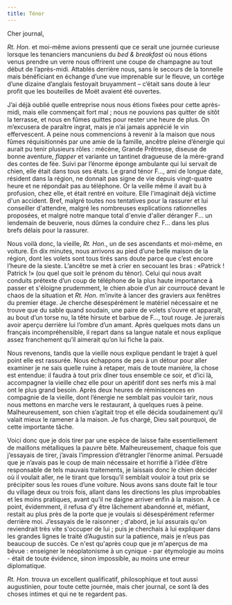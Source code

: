 ```yaml
---
title: Ténor
---
```

Cher journal,

*Rt. Hon.* et moi-même avions pressenti que ce serait une journée curieuse
lorsque les tenanciers mancuniens du *bed & breakfast* où nous étions venus
prendre un verre nous offrirent une coupe de champagne au tout début de
l’après-midi. Attablés derrière nous, sans le secours de la tonnelle mais
bénéficiant en échange d’une vue imprenable sur le fleuve, un cortège d’une
dizaine d’anglais festoyait bruyamment – c’était sans doute à leur profit que
les bouteilles de Moët avaient été ouvertes.

J’ai déjà oublié quelle entreprise nous nous étions fixées pour cette
après-midi, mais elle commençait fort mal ; nous ne pouvions pas quitter de
sitôt la terrasse, et nous en fûmes quittes pour rester une heure de plus. On
m’excusera de paraître ingrat, mais je n’ai jamais apprécié le vin
effervescent. A peine nous commencions à revenir à la maison que nous fûmes
réquisitionnés par une amie de la famille, ancêtre pleine d’énergie qui aurait
pu tenir plusieurs rôles : mécène, Grande Prêtresse, diseuse de bonne aventure,
*flapper* et variante un tantinet dragueuse de la mère-grand des contes de fée.
Suivi par l’énorme éponge ambulante qui lui servait de chien, elle était dans
tous ses états. Le grand ténor F…, ami de longue date, résident dans la région,
ne donnait pas signe de vie depuis vingt-quatre heure et ne répondait pas au
téléphone. Or la veille même il avait bu à profusion, chez elle, et était
rentré en voiture.  Elle l'imaginait déjà victime d'un accident. Bref, malgré
toutes nos tentatives pour la rassurer et lui conseiller d'attendre, malgré les
nombreuses explications rationnelles proposées, et malgré notre manque total
d'envie d'aller déranger F... un lendemain de beuverie, nous dûmes la conduire
chez F… dans les plus brefs délais pour la rassurer. 

Nous voilà donc, la vieille, *Rt. Hon.*, un de ses ascendants et moi-même, en
voiture.  En dix minutes, nous arrivons au pied d’une belle maison de la
région, dont les volets sont tous tirés sans doute parce que c’est encore
l’heure de la sieste.  L’ancêtre se met à crier en secouant les bras : «Patrick
! Patrick !» (ou quel que soit le prénom du ténor). Celui qui nous avait
conduits prétexte d’un coup de téléphone de la plus haute importance à passer
et s'éloigne prudemment, le chien aboie d’un air courroucé devant le chaos de
la situation et *Rt. Hon.* m’invite à lancer des graviers aux fenêtres du
premier étage. Je cherche désespérément le matériel nécessaire et ne trouve que
du sable quand soudain, une paire de volets s’ouvre et apparaît, au bout d’un
torse nu, la tête hirsute et barbue de F…, tout rouge.  Je jurerais avoir
aperçu derrière lui l’ombre d’un amant. Après quelques mots dans un français
incompréhensible, il repart dans sa langue natale et nous explique assez
franchement qu’il aimerait qu’on lui fiche la paix.

Nous revenons, tandis que la vieille nous explique pendant le trajet à quel
point elle est rassurée. Nous échappons de peu à un détour pour aller examiner
je ne sais quelle ruine à retaper, mais de toute manière, la chose est
entendue: il faudra à tout prix dîner tous ensemble ce soir, et d’ici là,
accompagner la vieille chez elle pour un apéritif dont ses nerfs mis à mal ont
le plus grand besoin.  Après deux heures de réminiscences en compagnie de la
vieille, dont l’énergie ne semblait pas vouloir tarir, nous nous mettons en
marche vers le restaurant, à quelques rues à peine. Malheureusement, son chien
s’agitait trop et elle décida soudainement qu’il valait mieux le ramener à la
maison. Je fus chargé, Dieu sait pourquoi, de cette importante tâche. 

Voici donc que je dois tirer par une espèce de laisse faite essentiellement de
maillons métalliques la pauvre bête. Malheureusement, chaque fois que
j’essayais de tirer, j’avais l’impression d’étrangler l’énorme animal. Persuadé
que je n’avais pas le coup de main nécessaire et horrifié à l’idée d’être
responsable de tels mauvais traitements, je laissais donc le chien décider où
il voulait aller, ne le tirant que lorsqu’il semblait vouloir à tout prix se
précipiter sous les roues d’une voiture. Nous avons sans doute fait le tour du
village deux ou trois fois, allant dans les directions les plus improbables et
les moins pratiques, avant qu'il ne daigne arriver enfin à la maison. A ce
point, évidemment, il refusa d'y être lâchement abandonné et, méfiant, restait
au plus près de la porte que je voulais si désespérément refermer derrière moi.
J’essayais de le raisonner ; d'abord, je lui assurais qu'on reviendrait très
vite s'occuper de lui ; puis je cherchais à lui expliquer dans les grandes
lignes le traité d’Augustin sur la patience, mais je n’eus pas beaucoup de
succès. Ce n'est qu'après coup que je m'aperçus de ma bévue : enseigner le
néoplatonisme à un cynique - par étymologie au moins - était de toute évidence,
sinon impossible, au moins une erreur diplomatique.

*Rt. Hon.* trouva un excellent qualificatif, philosophique et tout aussi
augustinien, pour toute cette journée, mais cher journal, ce sont là des choses
intimes et qui ne te regardent pas.
